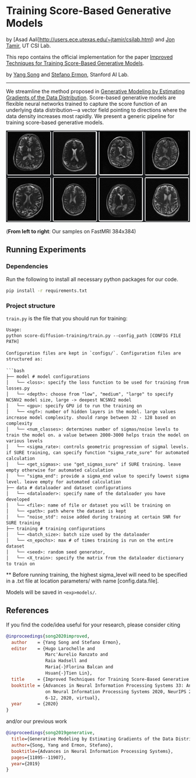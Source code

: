 # Training Score-Based Generative Models

by [Asad Aali]http://users.ece.utexas.edu/~jtamir/csilab.html) and [Jon Tamir](http://users.ece.utexas.edu/~jtamir/csilab.html), UT CSI Lab.

This repo contains the official implementation for the paper [Improved Techniques for Training Score-Based Generative Models](http://arxiv.org/abs/2006.09011). 

by [Yang Song](http://yang-song.github.io/) and [Stefano Ermon](https://cs.stanford.edu/~ermon/), Stanford AI Lab.

-----------------------------------------------------------------------------------------

We streamline the method proposed in [Generative Modeling by Estimating Gradients of the Data Distribution](https://arxiv.org/abs/1907.05600). Score-based generative models are flexible neural networks trained to capture the score function of an underlying data distribution—a vector field pointing to directions where the data density increases most rapidly. We present a generic pipeline for training score-based generative models.

![samples](assets/FastMRI.png)

(**From left to right**: Our samples on FastMRI 384x384)

## Running Experiments

### Dependencies

Run the following to install all necessary python packages for our code.

```bash
pip install -r requirements.txt
```

### Project structure

`train.py` is the file that you should run for training:

```
Usage:
python score-diffusion-training/train.py --config_path [CONFIG FILE PATH]

Configuration files are kept in `configs/`. Configuration files are structured as:

```bash
├── model # model configurations
│   └── <loss>: specify the loss function to be used for training from losses.py
│   └── <depth>: choose from "low", "medium", "large" to specify NCSNV2 model size, large -> deepest NCSNV2 model
│   └── <gpu>: specify GPU id to run the training on
│   └── <ngf>: number of hidden layers in the model. large values increase model complexity. should range between 32 - 128 based on complexity
│   └── <num_classes>: determines number of sigmas/noise levels to train the model on. a value between 2000-3000 helps train the model on various levels
│   └── <sigma_rate>: controls geometric progression of sigmal levels. if SURE training, can specify function "sigma_rate_sure" for automated calculation
│   └── <get_sigmas>: use "get_sigmas_sure" if SURE training. leave empty otherwise for automated calculation
│   └── "sigma_end": provide a sigma_end value to specify lowest sigma level. leave empty for automated calculation
├── data # dataloader and dataset configurations
│   └── <dataloader>: specify name of the dataloader you have developed
│   └── <file>: name of file or dataset you will be training on
│   └── <path>: path where the dataset is kept
│   └── "noise_std": noise added during training at certain SNR for SURE training
├── training # training configurations
│   └── <batch_size>: batch size used by the dataloader
│   └── <n_epochs>: max # of times training is run on the entire dataset
│   └── <seed>: random seed generator,
│   └── <X_train>: specify the matrix from the dataloader dictionary to train on
```

** Before running training, the highest sigma_level will need to be specified in a .txt file at location parameters/ with name [config.data.file].

Models will be saved in `<exp>models/`.

## References

If you find the code/idea useful for your research, please consider citing

```bib
@inproceedings{song2020improved,
  author    = {Yang Song and Stefano Ermon},
  editor    = {Hugo Larochelle and
               Marc'Aurelio Ranzato and
               Raia Hadsell and
               Maria{-}Florina Balcan and
               Hsuan{-}Tien Lin},
  title     = {Improved Techniques for Training Score-Based Generative Models},
  booktitle = {Advances in Neural Information Processing Systems 33: Annual Conference
               on Neural Information Processing Systems 2020, NeurIPS 2020, December
               6-12, 2020, virtual},
  year      = {2020}
}
```

and/or our previous work

```bib
@inproceedings{song2019generative,
  title={Generative Modeling by Estimating Gradients of the Data Distribution},
  author={Song, Yang and Ermon, Stefano},
  booktitle={Advances in Neural Information Processing Systems},
  pages={11895--11907},
  year={2019}
}
```
